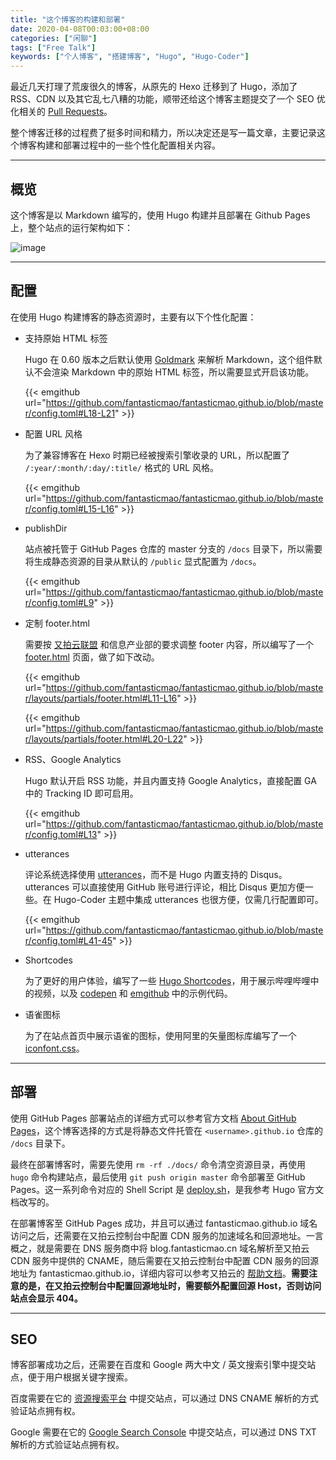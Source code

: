 ```yaml
---
title: "这个博客的构建和部署"
date: 2020-04-08T00:03:00+08:00
categories: ["闲聊"]
tags: ["Free Talk"]
keywords: ["个人博客", "搭建博客", "Hugo", "Hugo-Coder"]
---
```


最近几天打理了荒废很久的博客，从原先的 Hexo 迁移到了 Hugo，添加了 RSS、CDN 以及其它乱七八糟的功能，顺带还给这个博客主题提交了一个 SEO 优化相关的 [Pull Requests](https://github.com/luizdepra/hugo-coder/pull/300)。<!--more-->

整个博客迁移的过程费了挺多时间和精力，所以决定还是写一篇文章，主要记录这个博客构建和部署过程中的一些个性化配置相关内容。

---

## 概览

这个博客是以 Markdown 编写的，使用 Hugo 构建并且部署在 Github Pages 上，整个站点的运行架构如下：

![image](/images/这个博客的构建和部署/blog-architecture.svg)

---

## 配置

在使用 Hugo 构建博客的静态资源时，主要有以下个性化配置：

- 支持原始 HTML 标签

  Hugo 在 0.60 版本之后默认使用 [Goldmark](https://github.com/yuin/goldmark/) 来解析 Markdown，这个组件默认不会渲染 Markdown 中的原始 HTML 标签，所以需要显式开启该功能。

  {{< emgithub url="https://github.com/fantasticmao/fantasticmao.github.io/blob/master/config.toml#L18-L21" >}}

- 配置 URL 风格

  为了兼容博客在 Hexo 时期已经被搜索引擎收录的 URL，所以配置了 `/:year/:month/:day/:title/` 格式的 URL 风格。

  {{< emgithub url="https://github.com/fantasticmao/fantasticmao.github.io/blob/master/config.toml#L15-L16" >}}

- publishDir

  站点被托管于 GitHub Pages 仓库的 master 分支的 `/docs` 目录下，所以需要将生成静态资源的目录从默认的 `/public` 显式配置为 `/docs`。

  {{< emgithub url="https://github.com/fantasticmao/fantasticmao.github.io/blob/master/config.toml#L9" >}}

- 定制 footer.html

  需要按 [又拍云联盟](https://www.upyun.com/league) 和信息产业部的要求调整 footer 内容，所以编写了一个 [footer.html](https://github.com/fantasticmao/blog/blob/master/layouts/partials/footer.html) 页面，做了如下改动。

  {{< emgithub url="https://github.com/fantasticmao/fantasticmao.github.io/blob/master/layouts/partials/footer.html#L11-L16" >}}

  {{< emgithub url="https://github.com/fantasticmao/fantasticmao.github.io/blob/master/layouts/partials/footer.html#L20-L22" >}}

- RSS、Google Analytics

  Hugo 默认开启 RSS 功能，并且内置支持 Google Analytics，直接配置 GA 中的 Tracking ID 即可启用。

  {{< emgithub url="https://github.com/fantasticmao/fantasticmao.github.io/blob/master/config.toml#L13" >}}

- utterances

  评论系统选择使用 [utterances](https://utteranc.es/)，而不是 Hugo 内置支持的 Disqus。utterances 可以直接使用 GitHub 账号进行评论，相比 Disqus 更加方便一些。在 Hugo-Coder 主题中集成 utterances 也很方便，仅需几行配置即可。

  {{< emgithub url="https://github.com/fantasticmao/fantasticmao.github.io/blob/master/config.toml#L41-45" >}}

- Shortcodes

  为了更好的用户体验，编写了一些 [Hugo Shortcodes](https://github.com/fantasticmao/fantasticmao.github.io/tree/master/layouts/shortcodes)，用于展示哔哩哔哩中的视频，以及 [codepen](https://codepen.io/) 和 [emgithub](https://emgithub.com/) 中的示例代码。

- 语雀图标

  为了在站点首页中展示语雀的图标，使用阿里的矢量图标库编写了一个 [iconfont.css](https://github.com/fantasticmao/fantasticmao.github.io/blob/master/assets/css/iconfont.css)。

---

## 部署

使用 GitHub Pages 部署站点的详细方式可以参考官方文档 [About GitHub Pages](https://docs.github.com/en/pages/getting-started-with-github-pages/about-github-pages)，这个博客选择的方式是将静态文件托管在 `<username>.github.io` 仓库的 `/docs` 目录下。

最终在部署博客时，需要先使用 `rm -rf ./docs/` 命令清空资源目录，再使用 `hugo` 命令构建站点，最后使用 `git push origin master` 命令部署至 GitHub Pages。这一系列命令对应的 Shell Script 是 [deploy.sh](https://github.com/fantasticmao/blog/blob/master/deploy.sh)，是我参考 Hugo 官方文档改写的。

在部署博客至 GitHub Pages 成功，并且可以通过 fantasticmao.github.io 域名访问之后，还需要在又拍云控制台中配置 CDN 服务的加速域名和回源地址。一言概之，就是需要在 DNS 服务商中将 blog.fantasticmao.cn 域名解析至又拍云 CDN 服务中提供的 CNAME，随后需要在又拍云控制台中配置 CDN 服务的回源地址为 fantasticmao.github.io，详细内容可以参考又拍云的 [帮助文档](https://help.upyun.com/knowledge-base/cdn-create-service/)。**需要注意的是，在又拍云控制台中配置回源地址时，需要额外配置回源 Host，否则访问站点会显示 404。**

---

## SEO

博客部署成功之后，还需要在百度和 Google 两大中文 / 英文搜索引擎中提交站点，便于用户根据关键字搜索。

百度需要在它的 [资源搜索平台](https://ziyuan.baidu.com/) 中提交站点，可以通过 DNS CNAME 解析的方式验证站点拥有权。

Google 需要在它的 [Google Search Console](https://search.google.com/search-console) 中提交站点，可以通过 DNS TXT 解析的方式验证站点拥有权。
